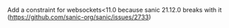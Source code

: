 Add a constraint for websockets<11.0 because sanic 21.12.0 breaks with it (https://github.com/sanic-org/sanic/issues/2733)